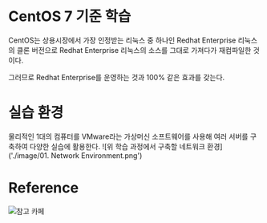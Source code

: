# CentOS 7 기준 학습
CentOS는 상용시장에서 가장 인정받는 리눅스 중 하나인 Redhat Enterprise 리눅스의 클론 버전으로 Redhat Enterprise 리눅스의 소스를 그대로 가져다가 재컴파일한 것이다.

그러므로 Redhat Enterprise를 운영하는 것과 100% 같은 효과를 갖는다.

# 실습 환경
물리적인 1대의 컴퓨터를 VMware라는 가상머신 소프트웨어를 사용해 여러 서버를 구축하여 다양한 실습에 활용한다.
![위 학습 과정에서 구축할 네트워크 환경]('./image/01. Network Environment.png')

# Reference
![참고 카페](http://cafe.naver.com/thisislinux)
